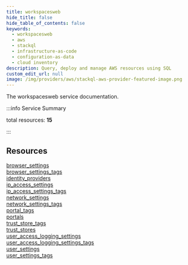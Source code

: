 ```yaml
---
title: workspacesweb
hide_title: false
hide_table_of_contents: false
keywords:
  - workspacesweb
  - aws
  - stackql
  - infrastructure-as-code
  - configuration-as-data
  - cloud inventory
description: Query, deploy and manage AWS resources using SQL
custom_edit_url: null
image: /img/providers/aws/stackql-aws-provider-featured-image.png
---
```


The workspacesweb service documentation.

:::info Service Summary

<div class="row">
<div class="providerDocColumn">
<span>total resources:&nbsp;<b>15</b></span><br />
</div>
</div>

:::

## Resources
<div class="row">
<div class="providerDocColumn">
<a href="/providers/aws/workspacesweb/browser_settings/">browser_settings</a><br />
<a href="/providers/aws/workspacesweb/browser_settings_tags/">browser_settings_tags</a><br />
<a href="/providers/aws/workspacesweb/identity_providers/">identity_providers</a><br />
<a href="/providers/aws/workspacesweb/ip_access_settings/">ip_access_settings</a><br />
<a href="/providers/aws/workspacesweb/ip_access_settings_tags/">ip_access_settings_tags</a><br />
<a href="/providers/aws/workspacesweb/network_settings/">network_settings</a><br />
<a href="/providers/aws/workspacesweb/network_settings_tags/">network_settings_tags</a><br />
<a href="/providers/aws/workspacesweb/portal_tags/">portal_tags</a>
</div>
<div class="providerDocColumn">
<a href="/providers/aws/workspacesweb/portals/">portals</a><br />
<a href="/providers/aws/workspacesweb/trust_store_tags/">trust_store_tags</a><br />
<a href="/providers/aws/workspacesweb/trust_stores/">trust_stores</a><br />
<a href="/providers/aws/workspacesweb/user_access_logging_settings/">user_access_logging_settings</a><br />
<a href="/providers/aws/workspacesweb/user_access_logging_settings_tags/">user_access_logging_settings_tags</a><br />
<a href="/providers/aws/workspacesweb/user_settings/">user_settings</a><br />
<a href="/providers/aws/workspacesweb/user_settings_tags/">user_settings_tags</a>
</div>
</div>